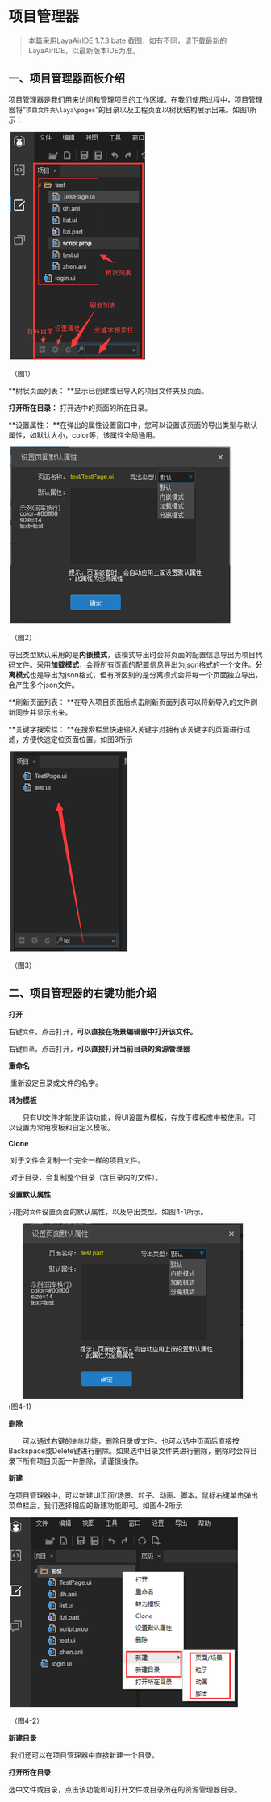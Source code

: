 # 项目管理器

> 本篇采用LayaAirIDE 1.7.3 bate 截图，如有不同，请下载最新的LayaAirIDE，以最新版本IDE为准。

## 一、项目管理器面板介绍

​         项目管理器是我们用来访问和管理项目的工作区域。在我们使用过程中，项目管理器将“`项目文件夹\laya\pages`”的目录以及工程页面以树状结构展示出来。如图1所示：

​        ![blob.png](img/1.png)        

​        （图1）

**树状页面列表： **显示已创建或已导入的项目文件夹及页面。

**打开所在目录：** 打开选中的页面的所在目录。

**设置属性： **在弹出的属性设置窗口中，您可以设置该页面的导出类型与默认属性，如默认大小，color等，该属性全局通用。

​        ![blob.png](img/2.png)

​        （图2）           

​        导出类型默认采用的是**内嵌模式**，该模式导出时会将页面的配置信息导出为项目代码文件。采用**加载模式**，会将所有页面的配置信息导出为json格式的一个文件。**分离模式**也是导出为json格式，但有所区别的是分离模式会将每一个页面独立导出，会产生多个json文件。 

**刷新页面列表： **在导入项目页面后点击刷新页面列表可以将新导入的文件刷新同步并显示出来。

**关键字搜索栏： **在搜索栏里快速输入关键字对拥有该关键字的页面进行过滤，方便快速定位页面位置。如图3所示

​        ![blob.png](img/3.png)        

​        （图3）

 

## 二、项目管理器的右键功能介绍

**打开**

​        右键`文件`，点击打开，**可以直接在场景编辑器中打开该文件。**

​        右键`目录`，点击打开，**可以直接打开当前目录的资源管理器**

**重命名**

​        重新设定目录或文件的名字。

**转为模板**

　　只有UI文件才能使用该功能，将UI设置为模板，存放于模板库中被使用。可以设置为常用模板和自定义模板。

**Clone**

​        对于文件会复制一个完全一样的项目文件。

​        对于目录，会复制整个目录（含目录内的文件）。

**设置默认属性**

​        只能对`文件`设置页面的默认属性，以及导出类型。如图4-1所示。

　　![图4-1](img/4-1.png) <br /> (图4-1)

**删除**

　　可以通过右键的`删除`功能，删除目录或文件。也可以选中页面后直接按Backspace或Delete键进行删除。如果选中目录文件夹进行删除，删除时会将目录下所有项目页面一并删除，请谨慎操作。

**新建**

​        在项目管理器中，可以新建UI页面/场景、粒子、动画、脚本。鼠标右键单击弹出菜单栏后，我们选择相应的新建功能即可。如图4-2所示

​        ![blob.png](img/4-2.png)

​        （图4-2）

 **新建目录**

​        我们还可以在项目管理器中直接新建一个目录。

**打开所在目录**

​        选中文件或目录，点击该功能即可打开文件或目录所在的资源管理器目录。


